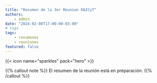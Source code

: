 ```yaml
---
title: "Resumen de la 3er Reunion RAICyT"
authors:
    - admin
date: "2024-02-08T17:00:00-03:00"
# tags
tags: 
    - resumenes 
    - reuniones
featured: false
---
```



{{< icon name="sparkles" pack="hero" >}} 

{{% callout note %}}
El resumen de la reunión está en preparación. 
{{% /callout %}}